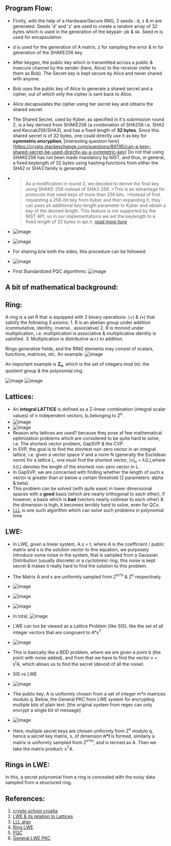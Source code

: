 ## Program Flow:

  - Firstly, with the help of a Hardware/Secure RNG, 3 seeds : d, z & m are generated. Seeds 'd' and 'z' are used to create a random array of 32 bytes which is used in the generation of the keypair: pk & sk. Seed m is used for encapsulation.
  - d is used for the generation of A matrix, z for sampling the error & m for generation of the SHAKE256 key.
  - After keygen, the public key which is transmitted across a public & insecure channel by the sender (here, Alice) to the receiver (refer to them as Bob). The Secret key is kept secure by Alice and never shared with anyone.
  - Bob uses the public key of Alice to generate a shared secret and a cipher, out of which only the cipher is sent back to Alice.
  - Alice decapsulates the cipher using her secret key and obtains the shared secret.
  - The Shared Secret, used by Kyber, as specified in it's submission round 2, is a key derived from SHAKE256 (a combination of SHA256 i.e. SHA2 and Keccak256/SHA3), and has a fixed length of **32 bytes**. Since this shared secret is of 32 bytes, one could directly use it as key for **symmetric encryption**, [interesting question here] (https://crypto.stackexchange.com/questions/89795/can-a-kem-shared-secret-be-used-directly-as-a-symmetric-key)
    Do not that using SHAKE256 has not been made mandatory by NIST, and thus, in general, a fixed keylength of 32 bytes using hashing functions from either the SHA2 or SHA3 family is generated.
  -  ><br/>As a modification in round-2, we decided to derive the final key using SHAKE-256 instead of SHA3-256.
    >This is an advantage for protocols that need keys of more than 256 bits.
    >Instead of first requesting a 256-bit key from Kyber and then expanding it, they can pass an additional key-length parameter to Kyber and obtain a key of the desired length. This feature is not supported by the NIST API, so in our implementations we set the keylength to a fixed length of 32 bytes in api.h.
     > <cite> [read more here](https://pq-crystals.org/kyber/data/kyber-specification-round3-20210131.pdf)
  - ![image](https://miro.medium.com/v2/resize:fit:1100/format:webp/0*-q0OB65GCekDIm-6.png)
  - ![image](https://github.com/lakshya-chopra/KyberCpp/assets/77010972/7d6a5a54-233e-45c9-b967-1a941a169bff)

  - For sharing b/w both the sides, this procedure can be followed:
  - ![image](https://github.com/lakshya-chopra/KyberCpp/assets/77010972/87511884-15d6-4d99-874e-f4c1c2fbb43d)

  - First Standardized PQC algorithms:
    ![image](https://github.com/lakshya-chopra/KyberCpp/assets/77010972/23e3e968-a16c-4f75-97f6-a77cbbf0d493)

## A bit of mathematical background:

  ## Ring:
  A ring is a set R that is equipped with 2 binary operations: (+) & (•) that satisfy the following 3 axioms:
    1. R is an abelian group under addition (commutative, identity, inverse , associative)
    2. R is monoid under multiplication, i.e. multiplication is associative & multiplicative identity is satisfied.
    3. Multiplication is distributive w.r.t to addition.

  Rings generalize fields, and the RING elements may consist of scalars, functions, matrices, etc.
  An example: 
  ![image](https://github.com/lakshya-chopra/KyberCpp/assets/77010972/b18f3b9d-5918-4a69-a34e-dffd05397a4b)

  An important example is **Z<sub>n</sub>**, which is the set of integers mod (n): the quotient group & the polynomial ring.
  
  ![image](https://github.com/lakshya-chopra/KyberCpp/assets/77010972/15d63dee-e1cc-4e9c-98d4-a855ebf697e5)
  ![image](https://github.com/lakshya-chopra/KyberCpp/assets/77010972/15852b69-ee2c-4aec-a414-b4cff30a7565)


  ## Lattices:
  
  - An **integral LATTICE** is defined as a Z-linear combination (integral scalar values) of n independent vectors, b<sub>i</sub> belonging to Z<sup>n</sup>.
  - ![image](https://github.com/lakshya-chopra/KyberCpp/assets/77010972/00d6ef32-2e1c-46e7-9fec-838d9505d015)
  - ![image](https://github.com/lakshya-chopra/KyberCpp/assets/77010972/c74d0ce4-e228-4d98-b60a-a90305b16560)
  - Reason why lattices are used? because they pose af few mathematical optimization problems which are considered to be quite hard to solve, i.e. The shortest vector problem, GapSVP & the CVP.
  - In SVP, the goal is to find the shortest non-zero vector in an integral lattice, i.e. given a vector space V and a norm N (generally the Euclidean norm) for a lattice L, one must find the shortest vector, |v|<sub>n</sub> = λ(L),where λ(L) denotes the length of the shortest non-zero vector in L.
  - In GapSVP, we are concerned with finding whether the length of such a vector is greater than or below a certain threshold (2 parameters: alpha & beta).
  - This problem can be solved (with quite ease) in lower dimensional spaces with a **good** basis (which are nearly orthogonal to each other), if however, a basis which is **bad** (vectors nearly collinear to each other) & the dimension is high, it becomes terribly hard to solve, even for QCs.
  - [LLL](https://en.wikipedia.org/wiki/Lenstra%E2%80%93Lenstra%E2%80%93Lov%C3%A1sz_lattice_basis_reduction_algorithm) is one such algorithm which can solve such problems in polynomial time

  ## LWE:
  - In LWE, given a linear system, A.s = t, where A is the coefficient / public matrix and s is the solution vector to this equation, we purposely introduce some noise in the system, that is sampled from a Gaussian Distribution (usually discrete) or a cyclotomic ring, this noise is kept secret & makes it really hard to find the solution to this problem.
  - The Matrix A and s are uniformly sampled from Z<sup>m*n</sup> & Z<sup>n</sup> respectively.
  - ![image](https://github.com/lakshya-chopra/KyberCpp/assets/77010972/da569458-d4d3-4461-9ae7-9b6805537583)
  - ![image](https://github.com/lakshya-chopra/KyberCpp/assets/77010972/19723259-2615-4933-ba14-de9389d17f97)
  - ![image](https://github.com/lakshya-chopra/KyberCpp/assets/77010972/3d00dab7-a639-4a29-888d-e367491a630d)


  - In total,
    ![image](https://github.com/lakshya-chopra/KyberCpp/assets/77010972/d788125d-7735-413f-b60e-6b592165270e)

  - LWE can too be viewed as a Lattice Problem (like SIS), like the set of all integer vectors that are congruent to A*s<sup>T</sup>
  - ![image](https://github.com/lakshya-chopra/KyberCpp/assets/77010972/b392369c-6c18-40f1-8d23-eb3033ecc145)
  - This is basically like a BDD problem, where we are given a point b (the point with noise added), and from that we have to find the vector v = s<sup>t</sup>A, which allows us to find the secret (devoid of all the noise).
  - SIS vs LWE
  - ![image](https://github.com/lakshya-chopra/KyberCpp/assets/77010972/7c0372eb-378f-4ff9-89bf-bc2257c3d045)
  - The public key, A is uniformly chosen from a set of integer m*n matrices modulo q. Below, the General PKC from LWE system for encrypting multiple bits of plain text: [the original system from regev can only encrypt a single bit of message]
  - ![image](https://github.com/lakshya-chopra/KyberCpp/assets/77010972/46d205e6-4f3d-4f4e-bfaf-764c951158bb)
  - Here, multiple secret keys are chosen uniformly from Z<sup>n</sup> modulo q, hence a secret key matrix, s, of dimension **n*l** is formed, similarly a matrix is uniformly sampled from Z<sup>n*m</sup>, and is termed as A. Then we take the matrix product: s<sup>T</sup>A.



  
  
  ## Rings in LWE:
  
  In this, a secret polynomial from a ring is concealed with the noisy data sampled from a structured ring.

## References:
1. [crypto school croatia](https://summerschool-croatia.cs.ru.nl/2015/Lattice-based%20crypto.pdf)
2. [LWE & its relation to Lattices](https://web.stanford.edu/class/cs354/scribe/lecture14.pdf)
3. [LLL algo](https://en.wikipedia.org/wiki/Lenstra%E2%80%93Lenstra%E2%80%93Lov%C3%A1sz_lattice_basis_reduction_algorithm)
4. [Ring LWE](https://www.cse.iitk.ac.in/users/angshuman/assets/pdf/RINGLWE_SPACE_2016.pdf)
5. [PQC](https://summerschool-croatia.cs.ru.nl/2018/slides/Introduction%20to%20post-quantum%20cryptography%20and%20learning%20with%20errors.pdf)
6. [General LWE PKC](https://link.springer.com/chapter/10.1007/978-981-19-7644-5_4#Sec5)
